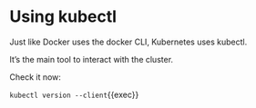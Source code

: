 # Using kubectl

Just like Docker uses the docker CLI, Kubernetes uses kubectl.

It’s the main tool to interact with the cluster.

Check it now:

`kubectl version --client`{{exec}}